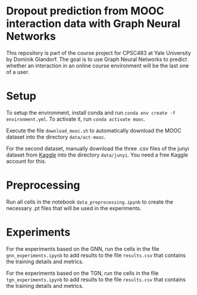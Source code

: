 # Dropout prediction from MOOC interaction data with Graph Neural Networks

This repository is part of the course project for CPSC483 at Yale University by Dominik Glandorf. The goal is to use Graph Neural Networks to predict whether an interaction in an online course environment will be the last one of a user.

# Setup
To setup the environment, install conda and run `conda env create -f environment.yml`. To activate it, run `conda activate mooc`.

Execute the file `download_mooc.sh` to automatically download the MOOC dataset into the directory `data/act-mooc`.

For the second dataset, manually download the three .csv files of the junyi dataset from [Kaggle](https://www.kaggle.com/datasets/junyiacademy/learning-activity-public-dataset-by-junyi-academy/) into the directory `data/junyi`. You need a free Kaggle account for this.

# Preprocessing
Run all cells in the notebook `data_preprocessing.ipynb` to create the necessary .pt files that will be used in the experiments.

# Experiments

For the experiments based on the GNN, run the cells in the file `gnn_experiments.ipynb` to add results to the file `results.csv` that contains the training details and metrics.

For the experiments based on the TGN, run the cells in the file `tgn_experiments.ipynb` to add results to the file `results.csv` that contains the training details and metrics.